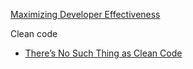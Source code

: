 [Maximizing Developer Effectiveness](https://martinfowler.com/articles/developer-effectiveness.html)


Clean code
- [There’s No Such Thing as Clean Code](https://www.steveonstuff.com/2022/01/27/no-such-thing-as-clean-code)
